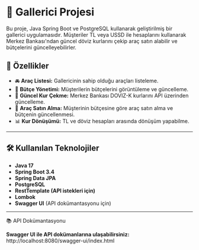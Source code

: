 # 🚗 Gallerici Projesi

Bu proje, Java Spring Boot ve PostgreSQL kullanarak geliştirilmiş bir gallerici uygulamasıdır. Müşteriler TL veya USSD ile hesaplarını kullanarak Merkez Bankası'ndan güncel döviz kurlarını çekip araç satın alabilir ve bütçelerini güncelleyebilirler.

## 🔗 Özellikler

- 🚘 **Araç Listesi:** Gallericinin sahip olduğu araçları listeleme.
- 💸 **Bütçe Yönetimi:** Müşterilerin bütçelerini görüntüleme ve güncelleme.
- 🔄 **Güncel Kur Çekme:** Merkez Bankası DOVIZ-K kurlarını API üzerinden güncelleme.
- 🛒 **Araç Satın Alma:** Müşterinin bütçesine göre araç satın alma ve bütçenin güncellenmesi.
- 📊 **Kur Dönüşümü:** TL ve döviz hesapları arasında dönüşüm yapabilme.

---

## 🛠️ Kullanılan Teknolojiler

- **Java 17**
- **Spring Boot 3.4**
- **Spring Data JPA**
- **PostgreSQL**
- **RestTemplate (API istekleri için)**
- **Lombok**
- **Swagger UI** (API dokümantasyonu için)

---

📚 API Dokümantasyonu

**Swagger UI ile API dokümanlarına ulaşabilirsiniz:**
http://localhost:8080/swagger-ui/index.html
